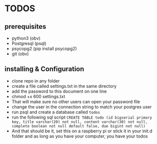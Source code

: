 
# TODOS

## prerequisites
- python3 (obv)
- Postgresql (psql)
- psycopg2 (pip install psycopg2)
- git (obv)


## installing & Configuration
- clone repo in any folder
- create a file called settings.txt in the same directory
- add the password to this document on one line
- chmod +x 600 settings.txt
- That will make sure no other users can open your password file
- change the user in the connection string to match your postgres user
- run psql and create a database called `todos`
- run the following sql script `CREATE TABLE todo (id bigserial primary key, title varchar(20) not null, content varchar(30) not null, complete boolean not null default false, due bigint not null)`
- And that should be it, set this on a raspberry pi or stick it in your init.d folder and as long as you have your computer, you have your todos

